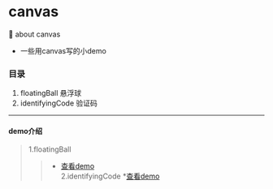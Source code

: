 # canvas
:tada: about canvas
* 一些用canvas写的小demo
### 目录
1. floatingBall 悬浮球
2. identifyingCode 验证码
***
#### demo介绍
>1.floatingBall
>>* [查看demo](https://ahrl.github.io/canvas/floatingBall/floatingBall.html)<br/>
>2.identifyingCode
>>*[查看demo](https://ahrl.github.io/canvas/identifyingCode/ImgIdentify.html)